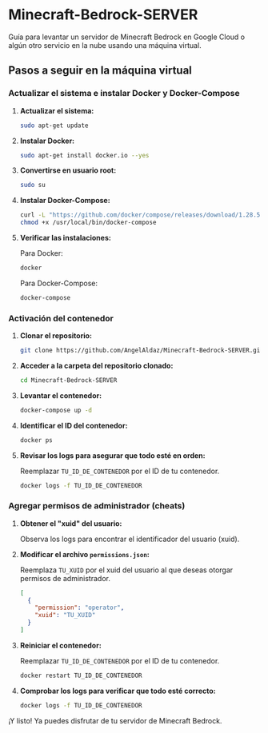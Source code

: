 # Minecraft-Bedrock-SERVER

Guía para levantar un servidor de Minecraft Bedrock en Google Cloud o algún otro servicio en la nube usando una máquina virtual.

## Pasos a seguir en la máquina virtual

### Actualizar el sistema e instalar Docker y Docker-Compose

1. **Actualizar el sistema:**

    ```bash
    sudo apt-get update
    ```

2. **Instalar Docker:**

    ```bash
    sudo apt-get install docker.io --yes
    ```

3. **Convertirse en usuario root:**

    ```bash
    sudo su
    ```

4. **Instalar Docker-Compose:**

    ```bash
    curl -L "https://github.com/docker/compose/releases/download/1.28.5/docker-compose-$(uname -s)-$(uname -m)" -o /usr/local/bin/docker-compose
    chmod +x /usr/local/bin/docker-compose
    ```

5. **Verificar las instalaciones:**

    Para Docker:

    ```bash
    docker
    ```

    Para Docker-Compose:

    ```bash
    docker-compose
    ```

### Activación del contenedor

1. **Clonar el repositorio:**

    ```bash
    git clone https://github.com/AngelAldaz/Minecraft-Bedrock-SERVER.git
    ```

2. **Acceder a la carpeta del repositorio clonado:**

    ```bash
    cd Minecraft-Bedrock-SERVER
    ```

3. **Levantar el contenedor:**

    ```bash
    docker-compose up -d
    ```

4. **Identificar el ID del contenedor:**

    ```bash
    docker ps
    ```

5. **Revisar los logs para asegurar que todo esté en orden:**

    Reemplazar `TU_ID_DE_CONTENEDOR` por el ID de tu contenedor.

    ```bash
    docker logs -f TU_ID_DE_CONTENEDOR
    ```

### Agregar permisos de administrador (cheats)

1. **Obtener el "xuid" del usuario:**

    Observa los logs para encontrar el identificador del usuario (xuid).

2. **Modificar el archivo `permissions.json`:**

    Reemplaza `TU_XUID` por el xuid del usuario al que deseas otorgar permisos de administrador.

    ```json
    [
      {
        "permission": "operator",
        "xuid": "TU_XUID"
      }
    ]
    ```

3. **Reiniciar el contenedor:**

    Reemplazar `TU_ID_DE_CONTENEDOR` por el ID de tu contenedor.

    ```bash
    docker restart TU_ID_DE_CONTENEDOR
    ```

4. **Comprobar los logs para verificar que todo esté correcto:**

    ```bash
    docker logs -f TU_ID_DE_CONTENEDOR
    ```

¡Y listo! Ya puedes disfrutar de tu servidor de Minecraft Bedrock.
